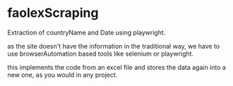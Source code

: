 # faolexScraping
Extraction of countryName and Date using playwright.

as the site doesn't have the information in the traditional way, we have to use browserAutomation based tools like selenium or playwright.

this implements the code from an excel file and stores the data again into a new one, as you would in any project.
